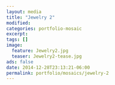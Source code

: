 ```yaml
---
layout: media
title: "Jewelry 2"
modified:
categories: portfolio-mosaic
excerpt:
tags: []
image:
  feature: Jewelry2.jpg
  teaser: Jewelry2-tease.jpg
ads: false
date: 2014-12-28T23:13:21-06:00
permalink: portfolio/mosaics/jewelry-2
---
```


